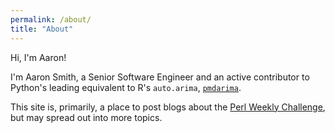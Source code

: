 ```yaml
---
permalink: /about/
title: "About"
---
```


Hi, I'm Aaron!

I'm Aaron Smith, a Senior Software Engineer and an active contributor to Python's leading equivalent to R's `auto.arima`, [`pmdarima`](https://github.com/alkaline-ml/pmdarima).

This site is, primarily, a place to post blogs about the [Perl Weekly Challenge](https://perlweeklychallenge.org/), but may spread out into more topics.